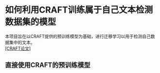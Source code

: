 # 如何利用CRAFT训练属于自己文本检测数据集的模型
本项目旨在以CRAFT提供的预训练模型为基础，进行迁移学习以用于检测自己数据集中的文本。  
[[CRAFT论文]](https://arxiv.org/abs/1904.01941)

## 直接使用CRAFT的预训练模型
